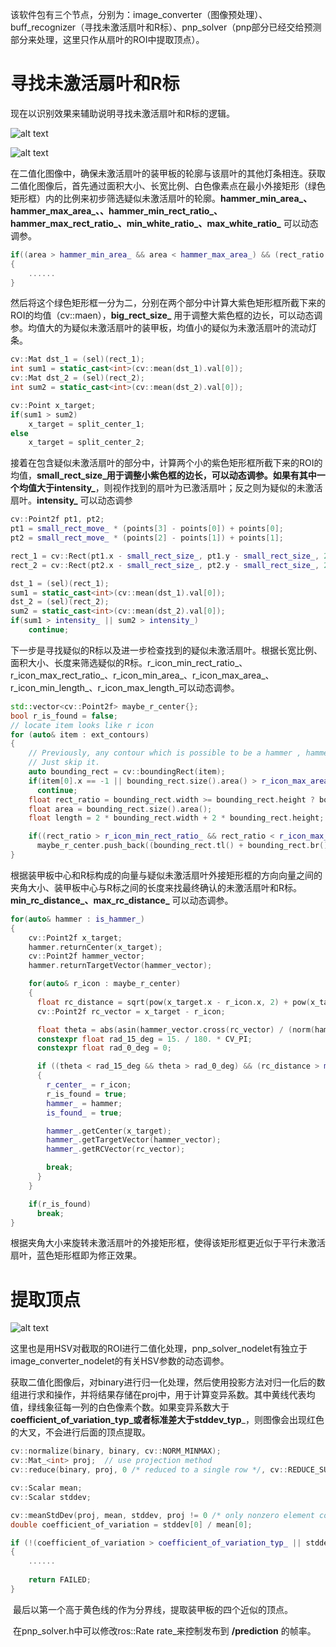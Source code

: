 ​        该软件包有三个节点，分别为：image_converter（图像预处理）、buff_recognizer（寻找未激活扇叶和R标）、pnp_solver（pnp部分已经交给预测部分来处理，这里只作从扇叶的ROI中提取顶点）。

# 寻找未激活扇叶和R标

​现在以识别效果来辅助说明寻找未激活扇叶和R标的逻辑。

![alt text](buff_vision/binary.png)

![alt text](buff_vision/debug.png)

​在二值化图像中，确保未激活扇叶的装甲板的轮廓与该扇叶的其他灯条相连。获取二值化图像后，首先通过面积大小、长宽比例、白色像素点在最小外接矩形（绿色矩形框）内的比例来初步筛选疑似未激活扇叶的轮廓。**hammer_min_area_、hammer_max_area_、、hammer_min_rect_ratio_、hammer_max_rect_ratio_、min_white_ratio_、max_white_ratio_** 可以动态调参。

```c++
if((area > hammer_min_area_ && area < hammer_max_area_) && (rect_ratio > hammer_min_rect_ratio_ && rect_ratio < hammer_max_rect_ratio_) && (white_ratio > min_white_ratio_ && white_ratio < max_white_ratio_))
{
    ......
}
```

​然后将这个绿色矩形框一分为二，分别在两个部分中计算大紫色矩形框所截下来的ROI的均值（cv::maen），**big_rect_size_** 用于调整大紫色框的边长，可以动态调参。均值大的为疑似未激活扇叶的装甲板，均值小的疑似为未激活扇叶的流动灯条。

```c++
cv::Mat dst_1 = (sel)(rect_1);
int sum1 = static_cast<int>(cv::mean(dst_1).val[0]);
cv::Mat dst_2 = (sel)(rect_2);
int sum2 = static_cast<int>(cv::mean(dst_2).val[0]);

cv::Point x_target;
if(sum1 > sum2)
    x_target = split_center_1;
else
    x_target = split_center_2;
```

​接着在包含疑似未激活扇叶的部分中，计算两个小的紫色矩形框所截下来的ROI的均值，**small_rect_size_**用于调整小紫色框的边长，可以动态调参。如果有其中一个均值大于**intensity_**，则视作找到的扇叶为已激活扇叶；反之则为疑似的未激活扇叶。**intensity_** 可以动态调参

```c++
cv::Point2f pt1, pt2;
pt1 = small_rect_move_ * (points[3] - points[0]) + points[0];
pt2 = small_rect_move_ * (points[2] - points[1]) + points[1];

rect_1 = cv::Rect(pt1.x - small_rect_size_, pt1.y - small_rect_size_, 2 * small_rect_size_, 2 * small_rect_size_);
rect_2 = cv::Rect(pt2.x - small_rect_size_, pt2.y - small_rect_size_, 2 * small_rect_size_, 2 * small_rect_size_);

dst_1 = (sel)(rect_1);
sum1 = static_cast<int>(cv::mean(dst_1).val[0]);
dst_2 = (sel)(rect_2);
sum2 = static_cast<int>(cv::mean(dst_2).val[0]);
if(sum1 > intensity_ || sum2 > intensity_)
    continue;
```

​下一步是寻找疑似的R标以及进一步检查找到的疑似未激活扇叶。根据长宽比例、面积大小、长度来筛选疑似的R标。r_icon_min_rect_ratio_、r_icon_max_rect_ratio_、r_icon_min_area_、r_icon_max_area_、r_icon_min_length_、r_icon_max_length_可以动态调参。

```c++
std::vector<cv::Point2f> maybe_r_center{};
bool r_is_found = false;
// locate item looks like r icon
for (auto& item : ext_contours)
{
    // Previously, any contour which is possible to be a hammer , hammer has already had its first element marked.
    // Just skip it.
    auto bounding_rect = cv::boundingRect(item);
    if(item[0].x == -1 || bounding_rect.size().area() > r_icon_max_area_)
      continue;
    float rect_ratio = bounding_rect.width >= bounding_rect.height ? bounding_rect.width / bounding_rect.height : bounding_rect.height / bounding_rect.width;
    float area = bounding_rect.size().area();
    float length = 2 * bounding_rect.width + 2 * bounding_rect.height;

    if((rect_ratio > r_icon_min_rect_ratio_ && rect_ratio < r_icon_max_rect_ratio_) && (area > r_icon_min_area_ && area < r_icon_max_area_) && (length > r_icon_min_length_ && length < r_icon_max_length_))
      maybe_r_center.push_back((bounding_rect.tl() + bounding_rect.br()) / 2);
}
```

​根据装甲板中心和R标构成的向量与疑似未激活扇叶外接矩形框的方向向量之间的夹角大小、装甲板中心与R标之间的长度来找最终确认的未激活扇叶和R标。**min_rc_distance_、max_rc_distance_** 可以动态调参。

```c++
for(auto& hammer : is_hammer_)
{
    cv::Point2f x_target;
    hammer.returnCenter(x_target);
    cv::Point2f hammer_vector;
    hammer.returnTargetVector(hammer_vector);

    for(auto& r_icon : maybe_r_center)
    {
      float rc_distance = sqrt(pow(x_target.x - r_icon.x, 2) + pow(x_target.y - r_icon.y, 2));
      cv::Point2f rc_vector = x_target - r_icon;

      float theta = abs(asin(hammer_vector.cross(rc_vector) / (norm(hammer_vector) * norm(rc_vector))));
      constexpr float rad_15_deg = 15. / 180. * CV_PI;
      constexpr float rad_0_deg = 0;

      if ((theta < rad_15_deg && theta > rad_0_deg) && (rc_distance > min_rc_distance_ && rc_distance < max_rc_distance_))
      {
        r_center_ = r_icon;
        r_is_found = true;
        hammer_ = hammer;
        is_found_ = true;

        hammer_.getCenter(x_target);
        hammer_.getTargetVector(hammer_vector);
        hammer_.getRCVector(rc_vector);

        break;
      }
    }

    if(r_is_found)
      break;
}
```

​根据夹角大小来旋转未激活扇叶的外接矩形框，使得该矩形框更近似于平行未激活扇叶，蓝色矩形框即为修正效果。

# 提取顶点

![alt text](buff_vision/hammer_roi.png)

​这里也是用HSV对截取的ROI进行二值化处理，pnp_solver_nodelet有独立于image_converter_nodelet的有关HSV参数的动态调参。

​获取二值化图像后，对binary进行归一化处理，然后使用投影方法对归一化后的数组进行求和操作，并将结果存储在proj中，用于计算变异系数。其中黄线代表均值，绿线象征每一列的白色像素个数。如果变异系数大于**coefficient_of_variation_typ_**或者标准差大于**stddev_typ**_，则图像会出现红色的大叉，不会进行后面的顶点提取。

```c++
cv::normalize(binary, binary, cv::NORM_MINMAX);
cv::Mat_<int> proj;  // use projection method
cv::reduce(binary, proj, 0 /* reduced to a single row */, cv::REDUCE_SUM, CV_32S);

cv::Scalar mean;
cv::Scalar stddev;

cv::meanStdDev(proj, mean, stddev, proj != 0 /* only nonzero element counts */);
double coefficient_of_variation = stddev[0] / mean[0];

if (!(coefficient_of_variation > coefficient_of_variation_typ_ || stddev[0] > stddev_typ_))
{
    ......
        
    return FAILED;
}
```

​        最后以第一个高于黄色线的作为分界线，提取装甲板的四个近似的顶点。

​        在pnp_solver.h中可以修改ros::Rate rate_来控制发布到 **/prediction** 的帧率。
